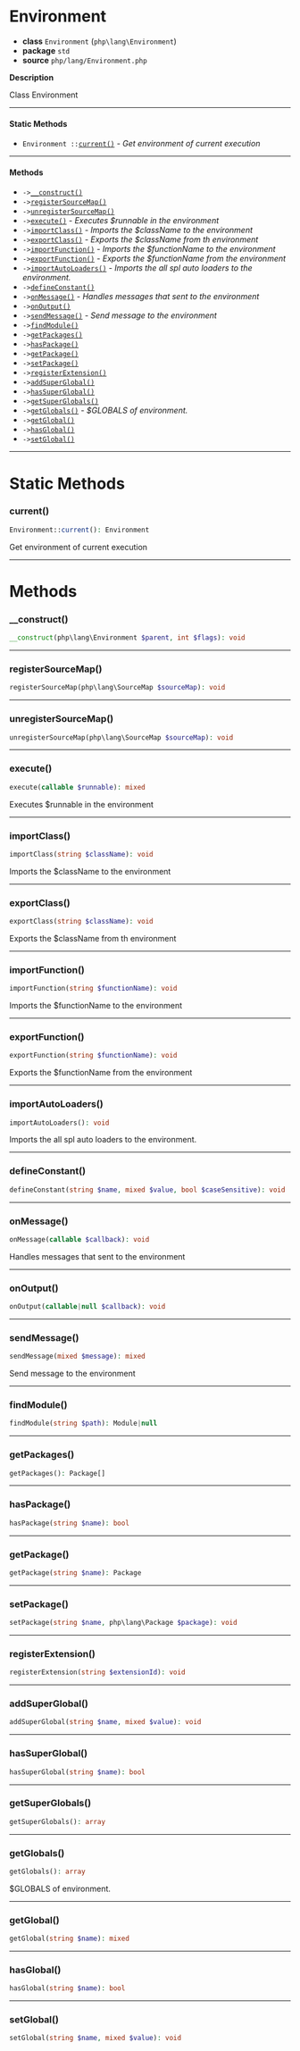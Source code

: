 # Environment

- **class** `Environment` (`php\lang\Environment`)
- **package** `std`
- **source** `php/lang/Environment.php`

**Description**

Class Environment

---

#### Static Methods

- `Environment ::`[`current()`](#method-current) - _Get environment of current execution_

---

#### Methods

- `->`[`__construct()`](#method-__construct)
- `->`[`registerSourceMap()`](#method-registersourcemap)
- `->`[`unregisterSourceMap()`](#method-unregistersourcemap)
- `->`[`execute()`](#method-execute) - _Executes $runnable in the environment_
- `->`[`importClass()`](#method-importclass) - _Imports the $className to the environment_
- `->`[`exportClass()`](#method-exportclass) - _Exports the $className from th environment_
- `->`[`importFunction()`](#method-importfunction) - _Imports the $functionName to the environment_
- `->`[`exportFunction()`](#method-exportfunction) - _Exports the $functionName from the environment_
- `->`[`importAutoLoaders()`](#method-importautoloaders) - _Imports the all spl auto loaders to the environment._
- `->`[`defineConstant()`](#method-defineconstant)
- `->`[`onMessage()`](#method-onmessage) - _Handles messages that sent to the environment_
- `->`[`onOutput()`](#method-onoutput)
- `->`[`sendMessage()`](#method-sendmessage) - _Send message to the environment_
- `->`[`findModule()`](#method-findmodule)
- `->`[`getPackages()`](#method-getpackages)
- `->`[`hasPackage()`](#method-haspackage)
- `->`[`getPackage()`](#method-getpackage)
- `->`[`setPackage()`](#method-setpackage)
- `->`[`registerExtension()`](#method-registerextension)
- `->`[`addSuperGlobal()`](#method-addsuperglobal)
- `->`[`hasSuperGlobal()`](#method-hassuperglobal)
- `->`[`getSuperGlobals()`](#method-getsuperglobals)
- `->`[`getGlobals()`](#method-getglobals) - _$GLOBALS of environment._
- `->`[`getGlobal()`](#method-getglobal)
- `->`[`hasGlobal()`](#method-hasglobal)
- `->`[`setGlobal()`](#method-setglobal)

---
# Static Methods

<a name="method-current"></a>

### current()
```php
Environment::current(): Environment
```
Get environment of current execution

---
# Methods

<a name="method-__construct"></a>

### __construct()
```php
__construct(php\lang\Environment $parent, int $flags): void
```

---

<a name="method-registersourcemap"></a>

### registerSourceMap()
```php
registerSourceMap(php\lang\SourceMap $sourceMap): void
```

---

<a name="method-unregistersourcemap"></a>

### unregisterSourceMap()
```php
unregisterSourceMap(php\lang\SourceMap $sourceMap): void
```

---

<a name="method-execute"></a>

### execute()
```php
execute(callable $runnable): mixed
```
Executes $runnable in the environment

---

<a name="method-importclass"></a>

### importClass()
```php
importClass(string $className): void
```
Imports the $className to the environment

---

<a name="method-exportclass"></a>

### exportClass()
```php
exportClass(string $className): void
```
Exports the $className from th environment

---

<a name="method-importfunction"></a>

### importFunction()
```php
importFunction(string $functionName): void
```
Imports the $functionName to the environment

---

<a name="method-exportfunction"></a>

### exportFunction()
```php
exportFunction(string $functionName): void
```
Exports the $functionName from the environment

---

<a name="method-importautoloaders"></a>

### importAutoLoaders()
```php
importAutoLoaders(): void
```
Imports the all spl auto loaders to the environment.

---

<a name="method-defineconstant"></a>

### defineConstant()
```php
defineConstant(string $name, mixed $value, bool $caseSensitive): void
```

---

<a name="method-onmessage"></a>

### onMessage()
```php
onMessage(callable $callback): void
```
Handles messages that sent to the environment

---

<a name="method-onoutput"></a>

### onOutput()
```php
onOutput(callable|null $callback): void
```

---

<a name="method-sendmessage"></a>

### sendMessage()
```php
sendMessage(mixed $message): mixed
```
Send message to the environment

---

<a name="method-findmodule"></a>

### findModule()
```php
findModule(string $path): Module|null
```

---

<a name="method-getpackages"></a>

### getPackages()
```php
getPackages(): Package[]
```

---

<a name="method-haspackage"></a>

### hasPackage()
```php
hasPackage(string $name): bool
```

---

<a name="method-getpackage"></a>

### getPackage()
```php
getPackage(string $name): Package
```

---

<a name="method-setpackage"></a>

### setPackage()
```php
setPackage(string $name, php\lang\Package $package): void
```

---

<a name="method-registerextension"></a>

### registerExtension()
```php
registerExtension(string $extensionId): void
```

---

<a name="method-addsuperglobal"></a>

### addSuperGlobal()
```php
addSuperGlobal(string $name, mixed $value): void
```

---

<a name="method-hassuperglobal"></a>

### hasSuperGlobal()
```php
hasSuperGlobal(string $name): bool
```

---

<a name="method-getsuperglobals"></a>

### getSuperGlobals()
```php
getSuperGlobals(): array
```

---

<a name="method-getglobals"></a>

### getGlobals()
```php
getGlobals(): array
```
$GLOBALS of environment.

---

<a name="method-getglobal"></a>

### getGlobal()
```php
getGlobal(string $name): mixed
```

---

<a name="method-hasglobal"></a>

### hasGlobal()
```php
hasGlobal(string $name): bool
```

---

<a name="method-setglobal"></a>

### setGlobal()
```php
setGlobal(string $name, mixed $value): void
```